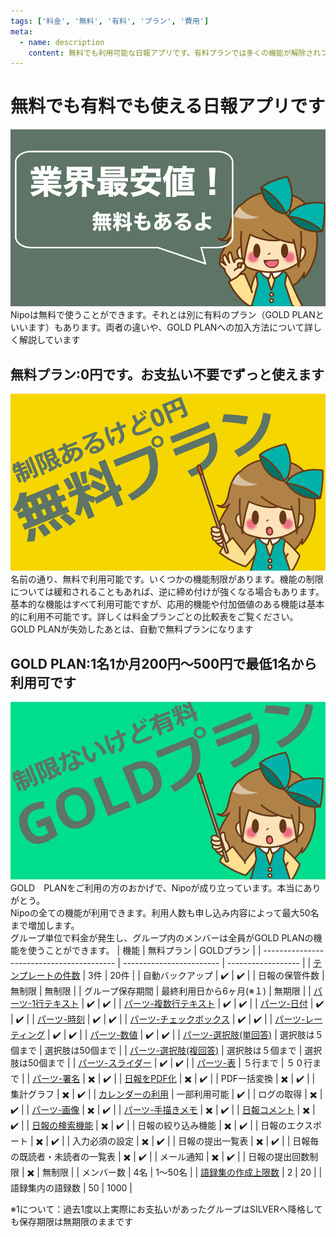 ```yaml
---
tags: ['料金', '無料', '有料', 'プラン', '費用']
meta:
  - name: description
    content: 無料でも利用可能な日報アプリです。有料プランでは多くの機能が解除されフルに活用できます
---
```

# 無料でも有料でも使える日報アプリです
![利用料金の比較](../image/icatch/i18.png)
Nipoは無料で使うことができます。それとは別に有料のプラン（GOLD PLANといいます）もあります。両者の違いや、GOLD PLANへの加入方法について詳しく解説しています

## 無料プラン:0円です。お支払い不要でずっと使えます
![利用料金の比較](../image/icatch/i20.png)
名前の通り、無料で利用可能です。いくつかの機能制限があります。機能の制限については緩和されることもあれば、逆に締め付けが強くなる場合もあります。  
基本的な機能はすべて利用可能ですが、応用的機能や付加価値のある機能は基本的に利用不可能です。詳しくは料金プランごとの比較表をご覧ください。  
GOLD PLANが失効したあとは、自動で無料プランになります

## GOLD PLAN:1名1か月200円～500円で最低1名から利用可です
![利用料金の比較](../image/icatch/i21.png)
GOLD　PLANをご利用の方のおかげで、Nipoが成り立っています。本当にありがとう。  
Nipoの全ての機能が利用できます。利用人数も申し込み内容によって最大50名まで増加します。  
グループ単位で料金が発生し、グループ内のメンバーは全員がGOLD PLANの機能を使うことができます。
| 機能                                        | 無料プラン                    | GOLDプラン            |
| ----------------------------------------- | ------------------------ | ------------------ |
| [テンプレートの件数](/manual/template/_make)       | 3件                       | 20件                |
| 自動バックアップ                                  | :heavy_check_mark:       | :heavy_check_mark: |
| 日報の保管件数                                   | 無制限                      | 無制限                |
| グループ保存期間                                  | 最終利用日から6ヶ月(※１)           | 無期限                |
| [パーツ-1行テキスト](/manual/template/text)       | :heavy_check_mark:       | :heavy_check_mark: |
| [パーツ-複数行テキスト](/manual/template/textarea)  | :heavy_check_mark:       | :heavy_check_mark: |
| [パーツ-日付](/manual/template/date)           | :heavy_check_mark:       | :heavy_check_mark: |
| [パーツ-時刻](/manual/template/time)           | :heavy_check_mark:       | :heavy_check_mark: |
| [パーツ-チェックボックス](/manual/template/checkbox) | :heavy_check_mark:       | :heavy_check_mark: |
| [パーツ-レーティング](/manual/template/rate)       | :heavy_check_mark:       | :heavy_check_mark: |
| [パーツ-数値](/manual/template/math)           | :heavy_check_mark:       | :heavy_check_mark: |
| [パーツ-選択肢(単回答)](/manual/template/select1)  | 選択肢は５個まで                 | 選択肢は50個まで          |
| [パーツ-選択肢(複回答)](/manual/template/select2)  | 選択肢は５個まで                 | 選択肢は50個まで          |
| [パーツ-スライダー](/manual/template/slide)       | :heavy_check_mark:       | :heavy_check_mark: |
| [パーツ-表](/manual/template/table)           | ５行まで                     | ５０行まで              |
| [パーツ-署名](/manual/template/sign)           | :heavy_multiplication_x: | :heavy_check_mark: |
| [日報をPDF化](/manual/utility/pdf)            | :heavy_multiplication_x: | :heavy_check_mark: |
| PDF一括変換                                   | :heavy_multiplication_x: | :heavy_check_mark: |
| 集計グラフ                                     | :heavy_multiplication_x: | :heavy_check_mark: |
| [カレンダーの利用](/manual/calendar/calendar)     | 一部利用可能                   | :heavy_check_mark: |
| ログの取得                                     | :heavy_multiplication_x: | :heavy_check_mark: |
| [パーツ-画像](/manual/template/pict)           | :heavy_multiplication_x: | :heavy_check_mark: |
| [パーツ-手描きメモ](/manual/template/canvas)      | :heavy_multiplication_x: | :heavy_check_mark: |
| [日報コメント](/manual/res/comment)             | :heavy_multiplication_x: | :heavy_check_mark: |
| [日報の検索機能](/manual/res/search)             | :heavy_multiplication_x: | :heavy_check_mark: |
| 日報の絞り込み機能                                 | :heavy_multiplication_x: | :heavy_check_mark: |
| 日報のエクスポート                                 | :heavy_multiplication_x: | :heavy_check_mark: |
| 入力必須の設定                                   | :heavy_multiplication_x: | :heavy_check_mark: |
| 日報の提出一覧表                                  | :heavy_multiplication_x: | :heavy_check_mark: |
| 日報毎の既読者・未読者の一覧表                           | :heavy_multiplication_x: | :heavy_check_mark: |
| メール通知                                     | :heavy_multiplication_x: | :heavy_check_mark: |
| 日報の提出回数制限                                 | :heavy_multiplication_x: | 無制限                |
| メンバー数                                     | 4名                       | 1〜50名              |
| [語録集の作成上限数](/manual/template/dictionaly)  | 2                        | 20                 |
| 語録集内の語録数                                  | 50                       | 1000               |

※1について：過去1度以上実際にお支払いがあったグループはSILVERへ降格しても保存期限は無期限のままです
<Price radioini="year" />
